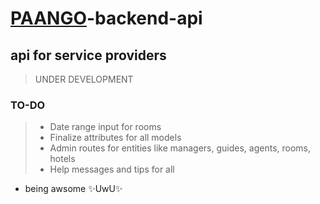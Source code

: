 # [PAANGO](https://paango.org)-backend-api
## api for service providers


>  UNDER DEVELOPMENT

### TO-DO
> - Date range input for rooms
> - Finalize attributes for all models
> - Admin routes for entities like managers, guides, agents, rooms, hotels
> - Help messages and tips for all 

- being awsome ✨UwU✨


